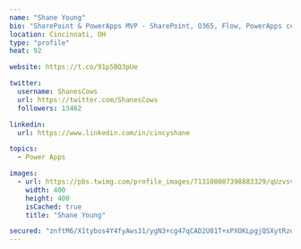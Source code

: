 ```yaml
---
name: "Shane Young"
bio: "SharePoint & PowerApps MVP - SharePoint, O365, Flow, PowerApps consulting? @PowerApps911 | Pure Snark? You found it."
location: Cincinnati, OH
type: "profile"
heat: 92

website: https://t.co/91p5BQ3pUe

twitter:
  username: ShanesCows
  url: https://twitter.com/ShanesCows
  followers: 13462

linkedin:
  url: https://www.linkedin.com/in/cincyshane

topics:
  - Power Apps

images:
  - url: https://pbs.twimg.com/profile_images/713100007398883329/qUzvsvQ3_400x400.jpg
    width: 400
    height: 400
    isCached: true
    title: "Shane Young"

secured: "znftM6/X1tybos4Y4fyAws31/ygN3+cg47qCAD2U81T+xPXOKLpgjQSXytRzor6QuoFfUac34KrQh22RS0aQud7l8rWp9+/eM3aO2OWf5izZRKj40DXM/WDukepNZtwh4RmVRPRG+u3cPf3KHcMrhCxIYGoTXWL5ptVjfpYXWflxwxPfiQGKjTQqH/c3eqpp1MQ3o9Q0far8ZSdCg7xRyES7AG6ObO5X9Kmb1o2vdkHUm5quPV9gslsDLdCV+Fu2q7731fZwYvefu+M7smpYqSJ/RaEFo9b591S3odoy7R7OuvlLUbp7OGvROUsE/fNQxls6qRuAy0c3G7MH9Hz3n6lkatwY/DEck/D61Zp45PYbf10p5nxufLGfn16hQVSRPhd1d3jQK8s5L5G5H1uOZqdxFyq8avdOi7fj3rRbMfQ=;2i6lU66inhLg4oO81TL0zQ=="
---
```


